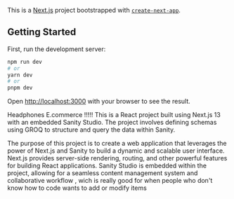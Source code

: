 This is a [Next.js](https://nextjs.org/) project bootstrapped with [`create-next-app`](https://github.com/vercel/next.js/tree/canary/packages/create-next-app).

## Getting Started

First, run the development server:

```bash
npm run dev
# or
yarn dev
# or
pnpm dev
```

Open [http://localhost:3000](http://localhost:3000) with your browser to see the result.


Headphones E.commerce !!!!!
This is a React project built using Next.js 13 with an embedded Sanity Studio. The project involves defining schemas using GROQ to structure and query the data within Sanity.

The purpose of this project is to create a web application that leverages the power of Next.js and Sanity to build a dynamic and scalable user interface. Next.js provides server-side rendering, routing, and other powerful features for building React applications. Sanity Studio is embedded within the project, allowing for a seamless content management system and collaborative workflow , wich is really good for when people who don't know how to code wants to add or modify items